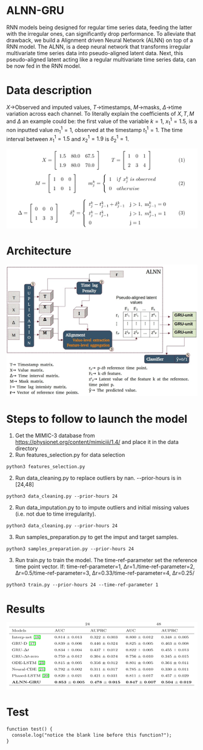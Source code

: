 # ALNN-GRU
RNN models being designed for regular time series data, feeding the latter with the irregular ones, can significantly drop performance. To alleviate that drawback, we build a Alignment driven Neural Network (ALNN) on top of a RNN model. The ALNN, is a deep neural network that transforms irregular multivariate time series data into pseudo-aligned latent data. Next, this pseudo-aligned latent acting like a regular multivariate time series data, can be now fed in the RNN model.

# Data description
$X$->Observed and imputed values, $T$->timestamps, $M$->masks, $\Delta$->time variation across each channel.
To literally explain the coefficients of $X,T,M$ and $\Delta$ an example could be: the first value of the variable $k=1$, $x^1_1=1.5$, is a non inputted value $m^1_1=1$, observed at the timestamp $t^1_1=1$. The time interval between $x^1_1=1.5$ and $x^1_2=1.9$ is $\delta^1_2=1$.

![](assets/nzamba9.png)

# Architecture
![](assets/architecture.jpg)

# Steps to follow to launch the model
1. Get the MIMIC-3 database from https://physionet.org/content/mimiciii/1.4/ and place it in the data directory 
2. Run features_selection.py for data selection
```
python3 features_selection.py 
```
2. Run data_cleaning.py to replace outliers by nan. --prior-hours is in [24,48]
```
python3 data_cleaning.py --prior-hours 24
```
2. Run data_imputation.py to to impute outliers and initial missing values (i.e. not due to time irregularity).
```
python3 data_cleaning.py --prior-hours 24
```
3. Run samples_preparation.py to get the imput and target samples.
```
python3 samples_preparation.py --prior-hours 24
```
3. Run train.py to train the model. The time-ref-parameter set the reference time point vector. If: time-ref-parameter=1, Δr=1./time-ref-parameter=2, Δr=0.5/time-ref-parameter=3, Δr=0.33/time-ref-parameter=4, Δr=0.25/
```
python3 train.py --prior-hours 24 --time-ref-parameter 1
```


# Results 
![](assets/nzamba10.png)

# Test
```
function test() {
  console.log("notice the blank line before this function?");
}
```


